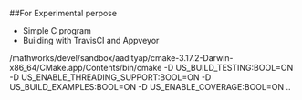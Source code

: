 ##For Experimental perpose

- Simple C program
- Building with TravisCI and Appveyor

/mathworks/devel/sandbox/aadityap/cmake-3.17.2-Darwin-x86_64/CMake.app/Contents/bin/cmake -D US_BUILD_TESTING:BOOL=ON -D US_ENABLE_THREADING_SUPPORT:BOOL=ON -D US_BUILD_EXAMPLES:BOOL=ON -D US_ENABLE_COVERAGE:BOOL=ON ..
